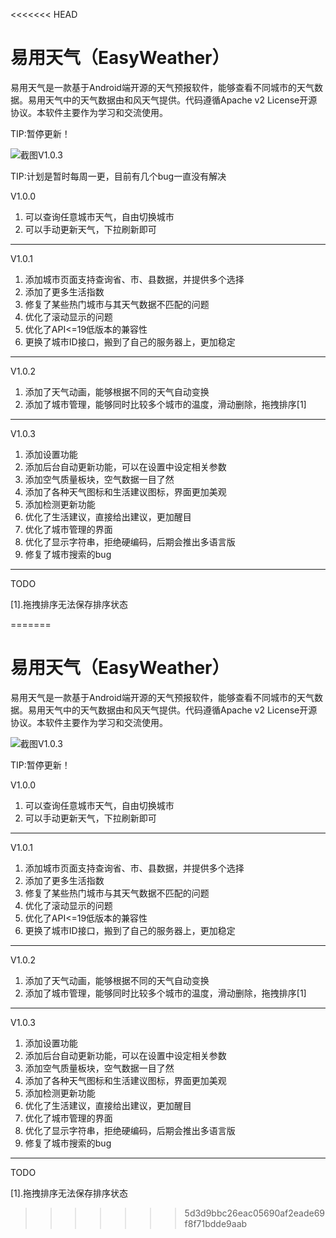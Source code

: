 <<<<<<< HEAD
# 易用天气（EasyWeather）
易用天气是一款基于Android端开源的天气预报软件，能够查看不同城市的天气数据。易用天气中的天气数据由和风天气提供。代码遵循Apache v2 License开源协议。本软件主要作为学习和交流使用。

TIP:暂停更新！

![截图V1.0.3](http://118.89.176.68/screenshot.gif)



TIP:计划是暂时每周一更，目前有几个bug一直没有解决

V1.0.0
1.	可以查询任意城市天气，自由切换城市
2.	可以手动更新天气，下拉刷新即可
---
V1.0.1
1.	添加城市页面支持查询省、市、县数据，并提供多个选择
2.	添加了更多生活指数
3.	修复了某些热门城市与其天气数据不匹配的问题
4.	优化了滚动显示的问题
5.	优化了API<=19低版本的兼容性
6.	更换了城市ID接口，搬到了自己的服务器上，更加稳定
---
V1.0.2
1.	添加了天气动画，能够根据不同的天气自动变换
2.	添加了城市管理，能够同时比较多个城市的温度，滑动删除，拖拽排序[1]
---
V1.0.3
1.	添加设置功能
2.	添加后台自动更新功能，可以在设置中设定相关参数
3.	添加空气质量板块，空气数据一目了然
4.	添加了各种天气图标和生活建议图标，界面更加美观
5.	添加检测更新功能
6.	优化了生活建议，直接给出建议，更加醒目
7.	优化了城市管理的界面
8.	优化了显示字符串，拒绝硬编码，后期会推出多语言版
9.	修复了城市搜索的bug
---
TODO  

[1].拖拽排序无法保存排序状态


=======
# 易用天气（EasyWeather）
易用天气是一款基于Android端开源的天气预报软件，能够查看不同城市的天气数据。易用天气中的天气数据由和风天气提供。代码遵循Apache v2 License开源协议。本软件主要作为学习和交流使用。


![截图V1.0.3](http://118.89.176.68/screenshot.gif)



TIP:暂停更新！

V1.0.0
1.	可以查询任意城市天气，自由切换城市
2.	可以手动更新天气，下拉刷新即可
---
V1.0.1
1.	添加城市页面支持查询省、市、县数据，并提供多个选择
2.	添加了更多生活指数
3.	修复了某些热门城市与其天气数据不匹配的问题
4.	优化了滚动显示的问题
5.	优化了API<=19低版本的兼容性
6.	更换了城市ID接口，搬到了自己的服务器上，更加稳定
---
V1.0.2
1.	添加了天气动画，能够根据不同的天气自动变换
2.	添加了城市管理，能够同时比较多个城市的温度，滑动删除，拖拽排序[1]
---
V1.0.3
1.	添加设置功能
2.	添加后台自动更新功能，可以在设置中设定相关参数
3.	添加空气质量板块，空气数据一目了然
4.	添加了各种天气图标和生活建议图标，界面更加美观
5.	添加检测更新功能
6.	优化了生活建议，直接给出建议，更加醒目
7.	优化了城市管理的界面
8.	优化了显示字符串，拒绝硬编码，后期会推出多语言版
9.	修复了城市搜索的bug
---
TODO  

[1].拖拽排序无法保存排序状态  



>>>>>>> 5d3d9bbc26eac05690af2eade69f8f71bdde9aab
